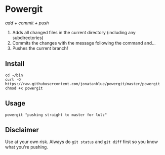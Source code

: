# Powergit

*add + commit + push*

1. Adds all changed files in the current directory (including any subdirectories)
2. Commits the changes with the message following the command and...
3. Pushes the current branch!


## Install

    cd ~/bin
    curl -O https://raw.githubusercontent.com/jonatanblue/powergit/master/powergit
    chmod +x powergit


## Usage

    powergit "pushing straight to master for lulz"


## Disclaimer

Use at your own risk. Always do `git status` and `git diff` first so you know what you're pushing.

